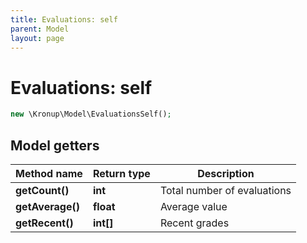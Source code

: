 ```yaml
---
title: Evaluations: self
parent: Model
layout: page
---
```


# Evaluations: self

```php
new \Kronup\Model\EvaluationsSelf();
```

## Model getters

Method name | Return type | Description
------------ | ------------- | -------------
**getCount()** | **int** | Total number of evaluations
**getAverage()** | **float** | Average value
**getRecent()** | **int[]** | Recent grades

